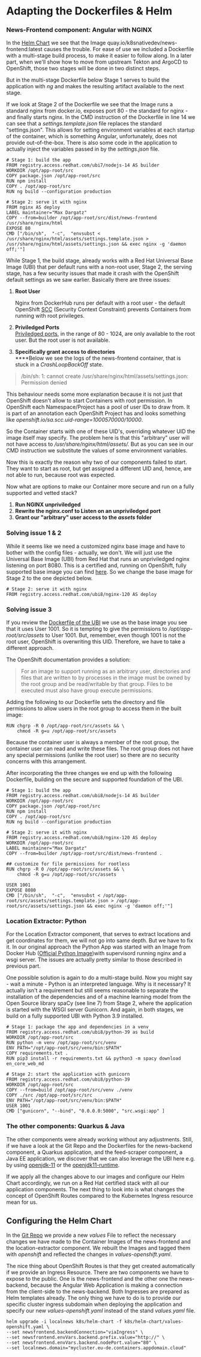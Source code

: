 # Adapting the Dockerfiles & Helm

### News-Frontend component: Angular with NGINX&#x20;

In the [Helm Chart](https://github.com/sa-mw-dach/local-news-shift/tree/openshift/k8s/helm-chart) we see that the Image quay.io/k8snativedev/news-frontend:latest causes the trouble. For ease of use we included a Dockerfile with a multi-stage build process, to make it easier to follow along. In a later part, when we'll show how to move from upstream Tekton and ArgoCD to OpenShift, those two stages will be done in two distinct steps.&#x20;

But in the multi-stage Dockerfile below Stage 1 serves to build the application with _ng_ and makes the resulting artifact available to the next stage.&#x20;

If we look at Stage 2 of the Dockerfile we see that the Image runs a standard nginx from docker.io, exposes port 80 - the standard for nginx - and finally starts nginx. In the CMD instruction of the Dockerfile in line 14 we can see that a _settings.template.json_ file replaces the standard "settings.json". This allows for setting environment variables at each startup of the container, which is something Angular, unfortunately, does not provide out-of-the-box. There is also some code in the application to actually inject the variables passed in by the _settings.json_ file.

```
# Stage 1: build the app
FROM registry.access.redhat.com/ubi7/nodejs-14 AS builder
WORKDIR /opt/app-root/src
COPY package.json /opt/app-root/src
RUN npm install
COPY . /opt/app-root/src
RUN ng build --configuration production

# Stage 2: serve it with nginx
FROM nginx AS deploy
LABEL maintainer="Max Dargatz"
COPY --from=builder /opt/app-root/src/dist/news-frontend /usr/share/nginx/html
EXPOSE 80
CMD ["/bin/sh",  "-c",  "envsubst < /usr/share/nginx/html/assets/settings.template.json > /usr/share/nginx/html/assets/settings.json && exec nginx -g 'daemon off;'"]

```

While Stage 1, the build stage, already works with a Red Hat Universal Base Image (UBI) that per default runs with a non-root user, Stage 2, the serving stage, has a few security issues that made it crash with the OpenShift default settings as we saw earlier. Basically there are three issues:

1.  **Root User**

    Nginx from DockerHub runs per default with a root user - the default OpenShift [SCC](https://docs.openshift.com/container-platform/4.10/authentication/managing-security-context-constraints.html) (Security Context Constraint) prevents Containers from running with root privileges.
2. **Priviledged Ports**\
   [Priviledged ports](https://cloud.redhat.com/blog/linux-capabilities-in-openshift), in the range of 80 - 1024, are only available to the root user.  But the root user is not available.
3. **Specifically grant access to directories**\
   ****Below we see the logs of the news-frontend container, that is stuck in a _CrashLoopBackOff_ state.&#x20;

> /bin/sh: 1: cannot create /usr/share/nginx/html/assets/settings.json: Permission denied

This behaviour needs some more explanation because it is not just that OpenShift doesn't allow to start Containers with root permission. In OpenShift each Namespace/Project has a pool of user IDs to draw from. It is part of an annotation each OpenShift Project has and looks something like _openshift.io/sa.scc.uid-range=1000570000/10000_.&#x20;

So the Container starts with one of these UID's, overriding whatever UID the image itself may specify. The problem here is that this "arbitrary" user will not have access to _/usr/share/nginx/html/assets/._ But as you can see in our CMD instruction we substitute the values of some environment variables.

Now this is exactly the reason why two of our components failed to start. They want to start as root, but get assigned a different UID and, hence, are not able to run, because root was expected.

Now what are options to make our Container more secure and run on a fully supported and vetted stack?

1. **Run NGINX unpriviledged**
2. **Rewrite the nginx.conf to Listen on an unpriviledged port**
3. **Grant our "arbitrary" user access to the **_**assets**_** folder**

### Solving issue 1 & 2

While it seems like we need a customized nginx base image and have to bother with the config files - actually, we don't. We will just use the Universal Base Image (UBI) from Red Hat that runs an unpriviledged nginx listening on port 8080. This is a certified and, running on OpenShift, fully supported base image you can find [here](https://catalog.redhat.com/software/containers/ubi8/nginx-120/6156abfac739c0a4123a86fd?container-tabs=overview). So we change the base image for Stage 2 to the one depicted below.

```
# Stage 2: serve it with nginx
FROM registry.access.redhat.com/ubi8/nginx-120 AS deploy
```

### Solving issue 3

If you review the [Dockerfile of the UBI](https://catalog.redhat.com/software/containers/ubi8/nginx-120/6156abfac739c0a4123a86fd?container-tabs=dockerfile) we use as the base image you see that it uses User 1001. So it is tempting to give the permissions to _/opt/app-root/src/assets_ to User 1001. But, remember, even though 1001 is not the root user, OpenShift is overwriting this UID. Therefore, we have to take a different approach.

The OpenShift documentation provides a solution:

> For an image to support running as an arbitrary user, directories and files that are written to by processes in the image must be owned by the root group and be read/writable by that group. Files to be executed must also have group execute permissions.

Adding the following to our Dockerfile sets the directory and file permissions to allow users in the root group to access them in the built image:

```
RUN chgrp -R 0 /opt/app-root/src/assets && \
    chmod -R g=u /opt/app-root/src/assets
```

Because the container user is always a member of the root group, the container user can read and write these files. The root group does not have any special permissions (unlike the root user) so there are no security concerns with this arrangement.

After incorporating the three changes we end up with the following Dockerfile, building on the secure and supported foundation of the UBI.

```
# Stage 1: build the app
FROM registry.access.redhat.com/ubi8/nodejs-14 AS builder
WORKDIR /opt/app-root/src
COPY package.json /opt/app-root/src
RUN npm install
COPY . /opt/app-root/src
RUN ng build --configuration production

# Stage 2: serve it with nginx
FROM registry.access.redhat.com/ubi8/nginx-120 AS deploy
WORKDIR /opt/app-root/src
LABEL maintainer="Max Dargatz"
COPY --from=builder /opt/app-root/src/dist/news-frontend .

## customize for file permissions for rootless
RUN chgrp -R 0 /opt/app-root/src/assets && \
    chmod -R g=u /opt/app-root/src/assets

USER 1001
EXPOSE 8080
CMD ["/bin/sh",  "-c",  "envsubst < /opt/app-root/src/assets/settings.template.json > /opt/app-root/src/assets/settings.json && exec nginx -g 'daemon off;'"]

```



### Location Extractor: Python

For the Location Extractor component, that serves to extract locations and get coordinates for them, we will not go into same depth. But we have to fix it. In our original approach the Python App was started with an Image from Docker Hub ([Official Python Image](https://hub.docker.com/\_/python))with supervisord running nginx and a wsgi server. The issues are actually pretty similar to those described in previous part.

One possible solution is again to do a multi-stage build. Now you might say - wait a minute - Python is an interpreted language. Why is it necessary? It actually isn't a requirement but still seems reasonable to separate the installation of the dependencies and of a machine learning model from the Open Source library spaCy (see line 7) from Stage 2, where the application is started with the WSGI server Gunicorn. And again, in both stages, we build on a fully supported UBI with Python 3.9 installed.

```
# Stage 1: package the app and dependencies in a venv
FROM registry.access.redhat.com/ubi8/python-39 as build
WORKDIR /opt/app-root/src
RUN python -m venv /opt/app-root/src/venv
ENV PATH="/opt/app-root/src/venv/bin:$PATH"
COPY requirements.txt .
RUN pip3 install -r requirements.txt && python3 -m spacy download en_core_web_md

# Stage 2: start the application with gunicorn
FROM registry.access.redhat.com/ubi8/python-39
WORKDIR /opt/app-root/src
COPY --from=build /opt/app-root/src/venv ./venv
COPY ./src /opt/app-root/src/src
ENV PATH="/opt/app-root/src/venv/bin:$PATH"
USER 1001
CMD ["gunicorn", "--bind", "0.0.0.0:5000", "src.wsgi:app" ]
```

### The other components: Quarkus & Java

The other components were already working without any adjustments. Still, if we have a look at the Git Repo and the Dockerfiles for the news-backend component, a Quarkus application, and the feed-scraper component, a Java EE application, we discover that we can also leverage the UBI here e.g. by using [openjdk-11](https://catalog.redhat.com/software/containers/ubi8/openjdk-11/5dd6a4b45a13461646f677f4) or the [openjdk11-runtime](https://catalog.redhat.com/software/containers/ubi8/openjdk-11-runtime/606dcb7d0f75e8ece4deec1f).

If we apply all the changes above to our images and configure our Helm Chart accordingly, we run on a Red Hat certified stack with all our application components. The next thing to look into is what changes the concept of OpenShift Routes compared to the Kubernetes Ingress resource mean for us.

## Configuring the Helm Chart

In the [Git Repo](https://github.com/sa-mw-dach/local-news-shift/tree/openshift/k8s/helm-chart) we provide a new _values_ File to reflect the necessary changes we have made to the Container Images of the news-frontend and the location-extractor component. We rebuilt the Images and tagged them with _openshift_ and reflected the changes in _values-openshift.yaml_.&#x20;

The nice thing about OpenShift Routes is that they get created automatically if we provide an Ingress Resource. There are two components we have to expose to the public. One is the news-frontend and the other one the news-backend, because the Angular Web Application is making a connection from the client-side to the news-backend. Both Ingresses are prepared as Helm templates already. The only thing we have to do is to provide our specific cluster ingress subdomain when deploying the application and specify our new _values-openshift.yaml_ instead of the stand _values.yaml_ file.

```
helm upgrade -i localnews k8s/helm-chart -f k8s/helm-chart/values-openshift.yaml \
--set newsfrontend.backendConnection="viaIngress" \
--set newsfrontend.envVars.backend.prefix.value="http://" \
--set newsfrontend.envVars.backend.nodePort.value="80" \
--set localnews.domain="mycluster.eu-de.containers.appdomain.cloud"
```
